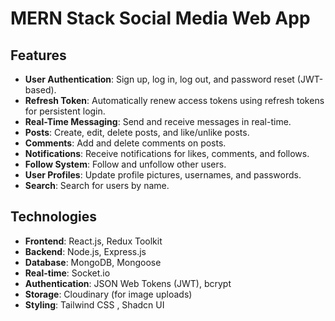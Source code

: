 # MERN Stack Social Media Web App


## Features

- **User Authentication**: Sign up, log in, log out, and password reset (JWT-based).
- **Refresh Token**: Automatically renew access tokens using refresh tokens for persistent login.
- **Real-Time Messaging**: Send and receive messages in real-time.
- **Posts**: Create, edit, delete posts, and like/unlike posts.
- **Comments**: Add and delete comments on posts.
- **Notifications**: Receive notifications for likes, comments, and follows.
- **Follow System**: Follow and unfollow other users.
- **User Profiles**: Update profile pictures, usernames, and passwords.
- **Search**: Search for users by name.


## Technologies

- **Frontend**: React.js, Redux Toolkit
- **Backend**: Node.js, Express.js
- **Database**: MongoDB, Mongoose
- **Real-time**: Socket.io
- **Authentication**: JSON Web Tokens (JWT), bcrypt
- **Storage**: Cloudinary (for image uploads)
- **Styling**: Tailwind CSS , Shadcn UI
